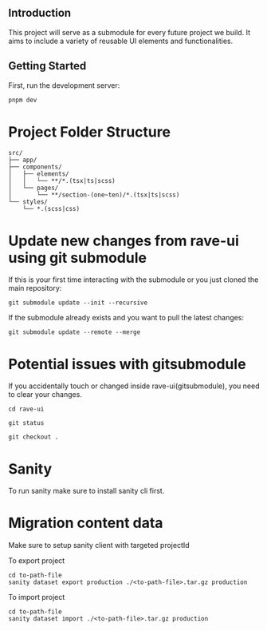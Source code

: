 ## Introduction

This project will serve as a submodule for every future project we build. It aims to include a variety of reusable UI elements and functionalities.

## Getting Started

First, run the development server:

```bash
pnpm dev
```

# Project Folder Structure

```
src/
├── app/
├── components/
│   ├── elements/
│   │   └── **/*.(tsx|ts|scss)
│   └── pages/
│       └── **/section-(one~ten)/*.(tsx|ts|scss)
└── styles/
    └── *.(scss|css)
```

# Update new changes from rave-ui using git submodule

If this is your first time interacting with the submodule or you just cloned the main repository:

```
git submodule update --init --recursive
```

If the submodule already exists and you want to pull the latest changes:

```
git submodule update --remote --merge

```

# Potential issues with gitsubmodule

If you accidentally touch or changed inside rave-ui(gitsubmodule), you need to clear your changes.

```
cd rave-ui

git status

git checkout .
```

# Sanity

To run sanity make sure to install sanity cli first.


# Migration content data

Make sure to setup sanity client with targeted projectId

To export project
```
cd to-path-file
sanity dataset export production ./<to-path-file>.tar.gz production 
```

To import project

```
cd to-path-file
sanity dataset import ./<to-path-file>.tar.gz production 
```